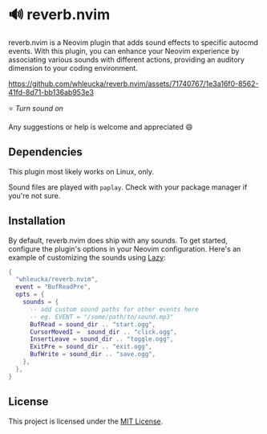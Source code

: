 # 🔊 reverb.nvim

reverb.nvim is a Neovim plugin that adds sound effects to specific autocmd events. With this plugin, you can enhance your Neovim experience by associating various sounds with different actions, providing an auditory dimension to your coding environment.

https://github.com/whleucka/reverb.nvim/assets/71740767/1e3a16f0-8562-41fd-8d71-bb136ab953e3

⭐ *Turn sound on* 

Any suggestions or help is welcome and appreciated 😄

## Dependencies

This plugin most likely works on Linux, only. 

Sound files are played with `paplay`. Check with your package manager if you're not sure.

## Installation

By default, reverb.nvim does ship with any sounds. To get started, configure the plugin's options in your Neovim configuration. Here's an example of customizing the sounds using [Lazy](https://github.com/folke/lazy.nvim):

```lua
{
  "whleucka/reverb.nvim",
  event = "BufReadPre",
  opts = {
    sounds = {
      -- add custom sound paths for other events here
      -- eg. EVENT = "/some/path/to/sound.mp3"
      BufRead = sound_dir .. "start.ogg",
      CursorMovedI =  sound_dir .. "click.ogg",
      InsertLeave = sound_dir .. "toggle.ogg",
      ExitPre = sound_dir .. "exit.ogg",
      BufWrite = sound_dir .. "save.ogg",
    },
  },
}
```

## License

This project is licensed under the [MIT License](LICENSE).
